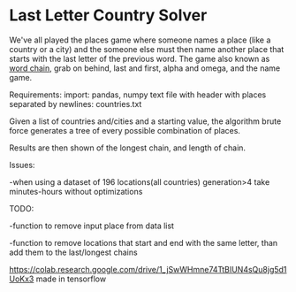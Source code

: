 # Last Letter Country Solver
We've all played the places game where someone names a place (like a country or a city) and the someone else must then name another place that starts with the last letter of the previous word. The game also known as [word chain](https://en.wikipedia.org/wiki/Word_chain), grab on behind, last and first, alpha and omega, and the name game.
 

Requirements:
import: pandas, numpy
text file with header with places separated by newlines: countries.txt


Given a list of countries and/cities and a starting value, the algorithm brute force generates a tree of every possible combination of places.

Results are then shown of the longest chain, and length of chain. 


Issues:

-when using a dataset of 196 locations(all countries) generation>4 take minutes-hours without optimizations


TODO:

-function to remove input place from data list 

-function to remove locations that start and end with the same letter, than add them to the last/longest chains


https://colab.research.google.com/drive/1_jSwWHmne74TtBIUN4sQu8jg5d1UoKx3
made in tensorflow
